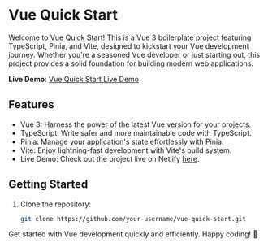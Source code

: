 # Vue Quick Start

Welcome to Vue Quick Start! This is a Vue 3 boilerplate project featuring TypeScript, Pinia, and Vite, designed to kickstart your Vue development journey. Whether you're a seasoned Vue developer or just starting out, this project provides a solid foundation for building modern web applications.

**Live Demo**: [Vue Quick Start Live Demo](https://vue-quick-start.netlify.app/)

## Features

- Vue 3: Harness the power of the latest Vue version for your projects.
- TypeScript: Write safer and more maintainable code with TypeScript.
- Pinia: Manage your application's state effortlessly with Pinia.
- Vite: Enjoy lightning-fast development with Vite's build system.
- Live Demo: Check out the project live on Netlify [here](https://vue-quick-start.netlify.app/).

## Getting Started

1. Clone the repository:

   ```bash
   git clone https://github.com/your-username/vue-quick-start.git
   ```

Get started with Vue development quickly and efficiently. Happy coding! 🚀
